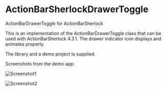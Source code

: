 ActionBarSherlockDrawerToggle
===================

ActionBarDrawerToggle for ActionBarSherlock

This is an implementation of the ActionBarDrawerToggle class that can be used with ActionBarSherlock 4.3.1. The drawer indicator icon displays and animates properly.

The library and a demo project is supplied.

Screenshots from the demo app:

![Screenshot1](https://raw.github.com/rzsombor/ActionBarSherlockDrawerToggle/master/screenshots/phone_closed_android_2.3.png)

![Screenshot2](https://raw.github.com/rzsombor/ActionBarSherlockDrawerToggle/master/screenshots/phone_opened_android_2.3.png)